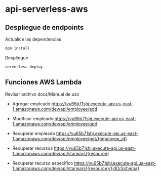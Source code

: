 # api-serverless-aws

## Despliegue de endpoints

Actualice las dependencias 
```sh
npm install
```

Despliegue
```sh
serverless deploy
```


## Funciones AWS Lambda
Revisar archivo docs/Manual de uso

- Agregar empleado
https://vu65b71shj.execute-api.us-east-1.amazonaws.com/dev/api/employee/add 

- Modificar empleado
https://vu65b71shj.execute-api.us-east-1.amazonaws.com/dev/api/employee/upd

- Recuperar empleado
https://vu65b71shj.execute-api.us-east-1.amazonaws.com/dev/api/employee/get/{employee_id}

- Recuperar recursos
https://vu65b71shj.execute-api.us-east-1.amazonaws.com/dev/api/starwars/{resource} 

- Recuperar recurso especifico
https://vu65b71shj.execute-api.us-east-1.amazonaws.com/dev/api/starwars/{resource}/{idOrSchema}
